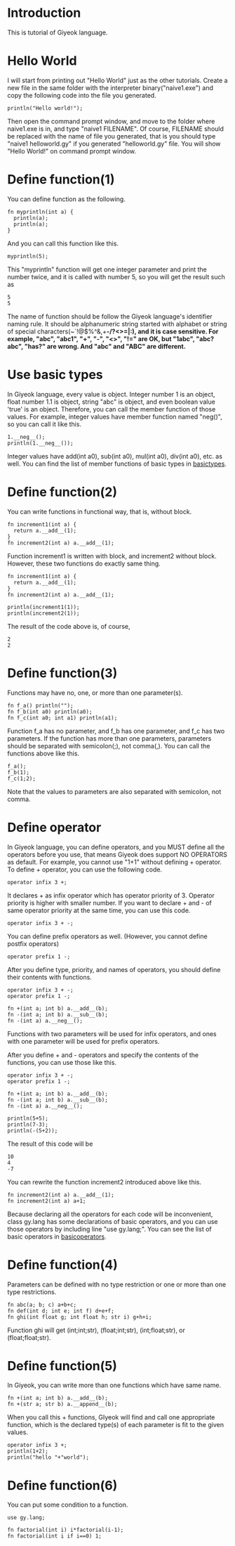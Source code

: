 # Introduction #

This is tutorial of Giyeok language.


# Hello World #

I will start from printing out "Hello World" just as the other tutorials. Create a new file in the same folder with the interpreter binary("naive1.exe") and copy the following code into the file you generated.
```
println("Hello world!");
```
Then open the command prompt window, and move to the folder where naive1.exe is in, and type "naive1 FILENAME". Of course, FILENAME should be replaced with the name of file you generated, that is you should type "naive1 helloworld.gy" if you generated "helloworld.gy" file.
You will show "Hello World!" on command prompt window.


# Define function(1) #

You can define function as the following.
```
fn myprintln(int a) {
  println(a);
  println(a);
}
```
And you can call this function like this.
```
myprintln(5);
```
This "myprintln" function will get one integer parameter and print the number twice, and it is called with number 5, so you will get the result such as
```
5
5
```
The name of function should be follow the Giyeok language's identifier naming rule. It should be alphanumeric string started with alphabet or string of special characters(~`!@$%^&,+**-/?<>=|:), and it is case sensitive.
For example, "abc", "abc1", "+", "-", "<>", "!=" are OK, but "1abc", "abc?abc", "has?" are wrong. And "abc" and "ABC" are different.**


# Use basic types #

In Giyeok language, every value is object. Integer number 1 is an object, float number 1.1 is object, string "abc" is object, and even boolean value 'true' is an object. Therefore, you can call the member function of those values. For example, integer values have member function named "neg()", so you can call it like this.
```
1.__neg__();
println(1.__neg__());
```
Integer values have add(int a0), sub(int a0), mul(int a0), div(int a0), etc. as well. You can find the list of member functions of basic types in [basictypes](basictypes.md).


# Define function(2) #

You can write functions in functional way, that is, without block.
```
fn increment1(int a) {
  return a.__add__(1);
}
fn increment2(int a) a.__add__(1);
```
Function increment1 is written with block, and increment2 without block. However, these two functions do exactly same thing.
```
fn increment1(int a) {
  return a.__add__(1);
}
fn increment2(int a) a.__add__(1);

println(increment1(1));
println(increment2(1));
```
The result of the code above is, of course,
```
2
2
```


# Define function(3) #

Functions may have no, one, or more than one parameter(s).
```
fn f_a() println("");
fn f_b(int a0) println(a0);
fn f_c(int a0; int a1) println(a1);
```
Function f\_a has no parameter, and f\_b has one parameter, and f\_c has two parameters. If the function has more than one parameters, parameters should be separated with semicolon(;), not comma(,).
You can call the functions above like this.
```
f_a();
f_b(1);
f_c(1;2);
```
Note that the values to parameters are also separated with semicolon, not comma.


# Define operator #

In Giyeok language, you can define operators, and you MUST define all the operators before you use, that means Giyeok does support NO OPERATORS as default. For example, you cannot use "1+1" without defining + operator.
To define + operator, you can use the following code.
```
operator infix 3 +;
```
It declares + as infix operator which has operator priority of 3. Operator priority is higher with smaller number. If you want to declare + and - of same operator priority at the same time, you can use this code.
```
operator infix 3 + -;
```
You can define prefix operators as well. (However, you cannot define postfix operators)
```
operator prefix 1 -;
```
After you define type, priority, and names of operators, you should define their contents with functions.
```
operator infix 3 + -;
operator prefix 1 -;

fn +(int a; int b) a.__add__(b);
fn -(int a; int b) a.__sub__(b);
fn -(int a) a.__neg__();
```
Functions with two parameters will be used for infix operators, and ones with one parameter will be used for prefix operators.

After you define + and - operators and specify the contents of the functions, you can use those like this.
```
operator infix 3 + -;
operator prefix 1 -;

fn +(int a; int b) a.__add__(b);
fn -(int a; int b) a.__sub__(b);
fn -(int a) a.__neg__();

println(5+5);
println(7-3);
println(-(5+2));
```
The result of this code will be
```
10
4
-7
```
You can rewrite the function increment2 introduced above like this.
```
fn increment2(int a) a.__add__(1);
fn increment2(int a) a+1;
```

Because declaring all the operators for each code will be inconvenient, class gy.lang has some declarations of basic operators, and you can use those operators by including line "use gy.lang;". You can see the list of basic operators in [basicoperators](basicoperators.md).


# Define function(4) #

Parameters can be defined with no type restriction or one or more than one type restrictions.
```
fn abc(a; b; c) a+b+c;
fn def(int d; int e; int f) d+e+f;
fn ghi(int float g; int float h; str i) g+h+i;
```
Function ghi will get (int;int;str), (float;int;str), (int;float;str), or (float;float;str).


# Define function(5) #

In Giyeok, you can write more than one functions which have same name.
```
fn +(int a; int b) a.__add__(b);
fn +(str a; str b) a.__append__(b);
```
When you call this + functions, GIyeok will find and call one appropriate function, which is the declared type(s) of each parameter is fit to the given values.
```
operator infix 3 +;
println(1+2);
println("hello "+"world");
```


# Define function(6) #

You can put some condition to a function.
```
use gy.lang;

fn factorial(int i) i*factorial(i-1);
fn factorial(int i if i==0) 1;
```